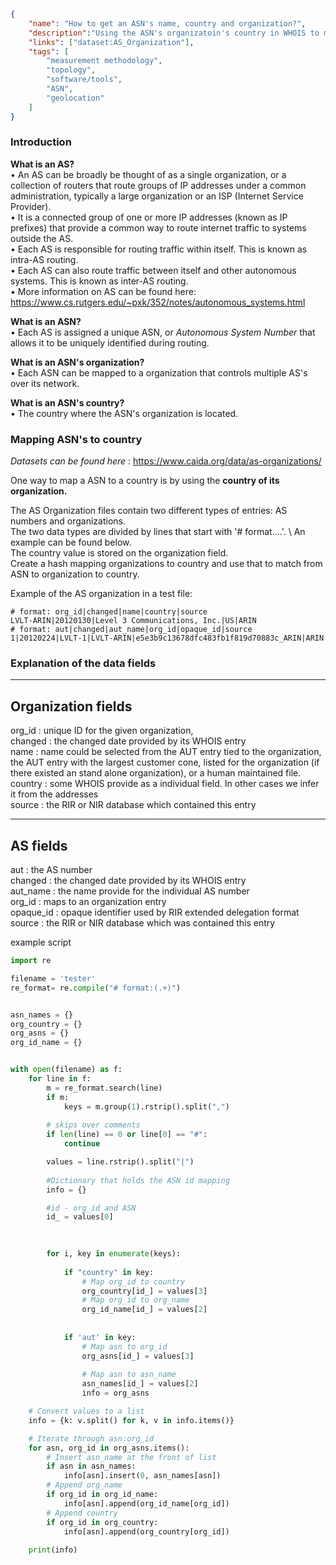 ~~~json
{
    "name": "How to get an ASN's name, country and organization?",
    "description":"Using the ASN's organizatoin's country in WHOIS to map an ASN to the country of it's headquarters.",
    "links": ["dataset:AS_Organization"],
    "tags": [
        "measurement methodology",
        "topology",
        "software/tools",
        "ASN",
        "geolocation"
    ]
}
~~~
### Introduction ###

**What is an AS?**\
 • An AS can be broadly be thought of as a single organization, or a collection of routers that route groups of IP addresses under a common administration, typically a large organization or an ISP (Internet Service Provider). \
 • It is a connected group of one or more IP addresses (known as IP prefixes) that provide a common way to route internet traffic to systems outside the AS.\
 • Each AS is responsible for routing traffic within itself. This is known as intra-AS routing. \
 • Each AS can also route traffic between itself and other autonomous systems. This is known as inter-AS routing. \
 • More information on AS can be found here: https://www.cs.rutgers.edu/~pxk/352/notes/autonomous_systems.html 

**What is an ASN?**\
    • Each AS is assigned a unique ASN, or *Autonomous System Number* that allows it to be uniquely identified during routing.

**What is an ASN's organization?**\
    • Each ASN can be mapped to a organization that controls multiple AS's over its network. 

**What is an ASN's country?** \
    • The country where the ASN's organization is located. 

### Mapping ASN's to country ###
*Datasets can be found here* : https://www.caida.org/data/as-organizations/

One way to map a ASN to a country is by using the **country of its organization.** 

The AS Organization files contain two different types of entries: AS numbers and
organizations.\
The two data types are divided by lines that start with
'# format....'.  \ 
An example can be found below. \
The country value is stored on the organization
field.\
Create a hash mapping organizations to country and use that to match from ASN to 
organization to country.

Example of the AS organization in a test file:
~~~
# format: org_id|changed|name|country|source
LVLT-ARIN|20120130|Level 3 Communications, Inc.|US|ARIN
# format: aut|changed|aut_name|org_id|opaque_id|source
1|20120224|LVLT-1|LVLT-ARIN|e5e3b9c13678dfc483fb1f819d70883c_ARIN|ARIN
~~~

### Explanation of the data fields ###

--------------------
Organization fields
--------------------
 org_id  : unique ID for the given organization, \
 changed : the changed date provided by its WHOIS entry \
 name    : name could be selected from the AUT entry tied to the
           organization, the AUT entry with the largest customer cone,
          listed for the organization (if there existed an stand alone
           organization), or a human maintained file. \
 country : some WHOIS provide as a individual field. In other cases
           we infer it from the addresses \
 source  : the RIR or NIR database which contained this entry 

----------
AS fields
----------
aut     : the AS number \
changed : the changed date provided by its WHOIS entry \
aut_name : the name provide for the individual AS number \
org_id  : maps to an organization entry \
opaque_id   : opaque identifier used by RIR extended delegation format \
source  : the RIR or NIR database which was contained this entry 

example script
~~~python
import re

filename = 'tester'
re_format= re.compile("# format:(.+)")


asn_names = {}
org_country = {}
org_asns = {}
org_id_name = {}


with open(filename) as f:
    for line in f:
        m = re_format.search(line)
        if m:
            keys = m.group(1).rstrip().split(",")
           
        # skips over comments
        if len(line) == 0 or line[0] == "#":
            continue

        values = line.rstrip().split("|")
    
        #Dictionary that holds the ASN id mapping 
        info = {}

        #id - org_id and ASN
        id_ = values[0]
    
        

        for i, key in enumerate(keys):
            
            if "country" in key:
                # Map org_id to country
                org_country[id_] = values[3]
                # Map org_id to org_name
                org_id_name[id_] = values[2]
                
            
            if 'aut' in key:
                # Map asn to org_id
                org_asns[id_] = values[3]
        
                # Map asn to asn_name
                asn_names[id_] = values[2]
                info = org_asns

    # Convert values to a list        
    info = {k: v.split() for k, v in info.items()}

    # Iterate through asn:org_id 
    for asn, org_id in org_asns.items():
        # Insert asn_name at the front of list
        if asn in asn_names:
            info[asn].insert(0, asn_names[asn]) 
        # Append org_name
        if org_id in org_id_name:
            info[asn].append(org_id_name[org_id])
        # Append country
        if org_id in org_country:
            info[asn].append(org_country[org_id])
          
    print(info)     
~~~
